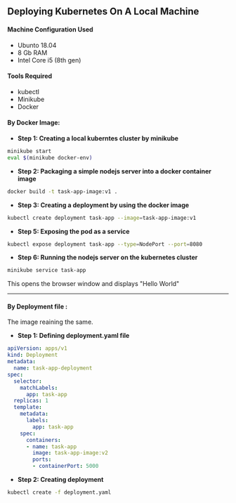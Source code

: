 ## Deploying Kubernetes On A Local Machine

#### Machine Configuration Used
* Ubunto 18.04
* 8 Gb RAM
* Intel Core i5 (8th gen)

#### Tools Required
* kubectl
* Minikube
* Docker

#### By Docker Image:
* **Step 1: Creating a local kuberntes cluster by minikube**
```bash
minikube start 
eval $(minikube docker-env) 
```
* **Step 2: Packaging a simple nodejs server into a docker container image**
```bash
docker build -t task-app-image:v1 .
```
* **Step 3: Creating a deployment by using the docker image**
```bash
kubectl create deployment task-app --image=task-app-image:v1
```
* **Step 5: Exposing the pod as a service**
```bash
kubectl expose deployment task-app --type=NodePort --port=8080
```
* **Step 6: Running the nodejs server on the kubernetes cluster**
```bash
minikube service task-app
```
This opens the browser window and displays "Hello World"

---------------------------

#### By Deployment file : 
The image reaining the same.
* **Step 1: Defining deployment.yaml file**
```yaml
apiVersion: apps/v1
kind: Deployment
metadata:
  name: task-app-deployment
spec:
  selector:
    matchLabels:
      app: task-app
  replicas: 1
  template:
    metadata:
      labels:
        app: task-app
    spec:
      containers:
      - name: task-app
        image: task-app-image:v2
        ports:
        - containerPort: 5000
```
* **Step 2: Creating deployment**
```bash
kubectl create -f deployment.yaml
```

